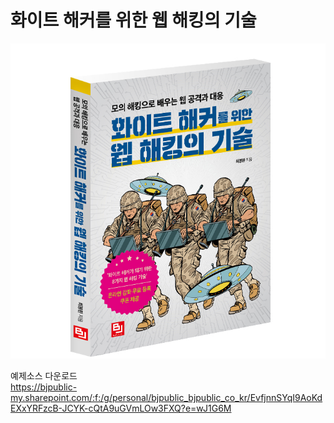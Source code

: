 # 화이트 해커를 위한 웹 해킹의 기술

![Alt text](https://github.com/bjpublic/whitehacker/blob/master/solid_cover.jpg "solid_cover.jpg")


예제소스 다운로드  
https://bjpublic-my.sharepoint.com/:f:/g/personal/bjpublic_bjpublic_co_kr/EvfjnnSYqI9AoKdEXxYRFzcB-JCYK-cQtA9uGVmLOw3FXQ?e=wJ1G6M
